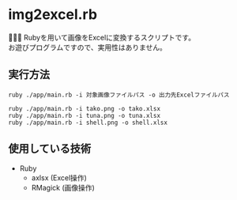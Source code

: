 # img2excel.rb

🦔🦔🦔 Rubyを用いて画像をExcelに変換するスクリプトです。  
お遊びプログラムですので、実用性はありません。  

## 実行方法

```shell
ruby ./app/main.rb -i 対象画像ファイルパス -o 出力先Excelファイルパス
```

```shell
ruby ./app/main.rb -i tako.png -o tako.xlsx
ruby ./app/main.rb -i tuna.png -o tuna.xlsx
ruby ./app/main.rb -i shell.png -o shell.xlsx
```

## 使用している技術

- Ruby
  - axlsx (Excel操作)
  - RMagick (画像操作)
